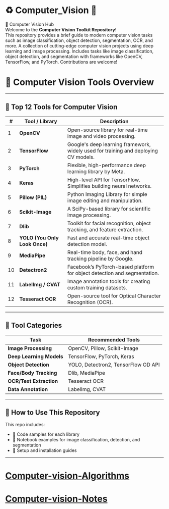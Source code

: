 #  ♻ Computer_Vision 📸

📸 Computer Vision Hub <br> Welcome to the **Computer Vision Toolkit Repository**!  
  This repository provides a brief guide to modern computer vision tasks such as image classification, object detection, segmentation, OCR, and more.
  A collection of cutting-edge computer vision projects using deep learning and image processing. Includes tasks like image classification, object detection, and segmentation with frameworks like OpenCV, TensorFlow, and PyTorch. Contributions are welcome!

# 🧠 Computer Vision Tools Overview

---

## 🔧 Top 12 Tools for Computer Vision

| #  | Tool / Library         | Description |
|----|------------------------|-------------|
| 1  | **OpenCV**             | Open-source library for real-time image and video processing. |
| 2  | **TensorFlow**         | Google's deep learning framework, widely used for training and deploying CV models. |
| 3  | **PyTorch**            | Flexible, high-performance deep learning library by Meta. |
| 4  | **Keras**              | High-level API for TensorFlow. Simplifies building neural networks. |
| 5  | **Pillow (PIL)**       | Python Imaging Library for simple image editing and manipulation. |
| 6  | **Scikit-Image**       | A SciPy-based library for scientific image processing. |
| 7  | **Dlib**               | Toolkit for facial recognition, object tracking, and feature extraction. |
| 8  | **YOLO (You Only Look Once)** | Fast and accurate real-time object detection model. |
| 9  | **MediaPipe**          | Real-time body, face, and hand tracking pipeline by Google. |
| 10 | **Detectron2**         | Facebook’s PyTorch-based platform for object detection and segmentation. |
| 11 | **LabelImg / CVAT**    | Image annotation tools for creating custom training datasets. |
| 12 | **Tesseract OCR**      | Open-source tool for Optical Character Recognition (OCR). |

---

## 📌 Tool Categories

| Task                     | Recommended Tools                           |
|--------------------------|---------------------------------------------|
| **Image Processing**     | OpenCV, Pillow, Scikit-Image                |
| **Deep Learning Models** | TensorFlow, PyTorch, Keras                  |
| **Object Detection**     | YOLO, Detectron2, TensorFlow OD API         |
| **Face/Body Tracking**   | Dlib, MediaPipe                             |
| **OCR/Text Extraction**  | Tesseract OCR                               |
| **Data Annotation**      | LabelImg, CVAT                              |

---

## 📁 How to Use This Repository

This repo includes:
- 📂 Code samples for each library
- 📂 Notebook examples for image classification, detection, and segmentation
- 📂 Setup and installation guides

---

 # [Computer-vision-Algorithms](https://github.com/edward-wq/books/blob/master/Algorithms.pdf)
  # [Computer-vision-Notes]( http://nana.lecturer.pens.ac.id/index_files/referensi/computer_vision/Computer%20Vision.pdf)
                       




















